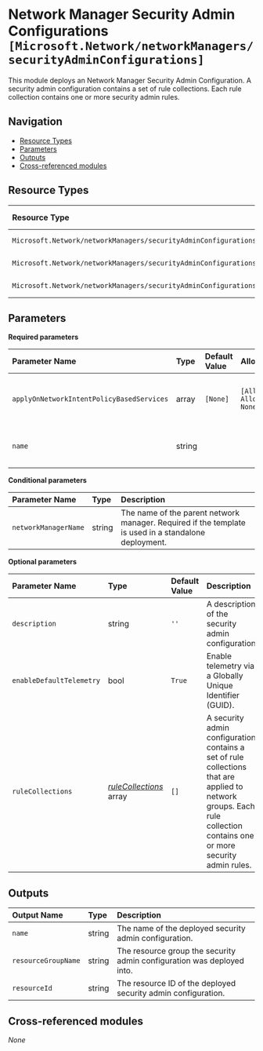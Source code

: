 # Network Manager Security Admin Configurations `[Microsoft.Network/networkManagers/securityAdminConfigurations]`

This module deploys an Network Manager Security Admin Configuration.
A security admin configuration contains a set of rule collections. Each rule collection contains one or more security admin rules.

## Navigation

- [Resource Types](#Resource-Types)
- [Parameters](#Parameters)
- [Outputs](#Outputs)
- [Cross-referenced modules](#Cross-referenced-modules)

## Resource Types

| Resource Type | API Version |
| :-- | :-- |
| `Microsoft.Network/networkManagers/securityAdminConfigurations` | [2022-07-01](https://learn.microsoft.com/en-us/azure/templates/Microsoft.Network/2022-07-01/networkManagers/securityAdminConfigurations) |
| `Microsoft.Network/networkManagers/securityAdminConfigurations/ruleCollections` | [2022-07-01](https://learn.microsoft.com/en-us/azure/templates/Microsoft.Network/2022-07-01/networkManagers/securityAdminConfigurations/ruleCollections) |
| `Microsoft.Network/networkManagers/securityAdminConfigurations/ruleCollections/rules` | [2022-07-01](https://learn.microsoft.com/en-us/azure/templates/Microsoft.Network/2022-07-01/networkManagers/securityAdminConfigurations/ruleCollections/rules) |

## Parameters

**Required parameters**

| Parameter Name | Type | Default Value | Allowed Values | Description |
| :-- | :-- | :-- | :-- | :-- |
| `applyOnNetworkIntentPolicyBasedServices` | array | `[None]` | `[All, AllowRulesOnly, None]` | Enum list of network intent policy based services. |
| `name` | string |  |  | The name of the security admin configuration. |

**Conditional parameters**

| Parameter Name | Type | Description |
| :-- | :-- | :-- |
| `networkManagerName` | string | The name of the parent network manager. Required if the template is used in a standalone deployment. |

**Optional parameters**

| Parameter Name | Type | Default Value | Description |
| :-- | :-- | :-- | :-- |
| `description` | string | `''` | A description of the security admin configuration. |
| `enableDefaultTelemetry` | bool | `True` | Enable telemetry via a Globally Unique Identifier (GUID). |
| `ruleCollections` | _[ruleCollections](rule-collections/README.md)_ array | `[]` | A security admin configuration contains a set of rule collections that are applied to network groups. Each rule collection contains one or more security admin rules. |


## Outputs

| Output Name | Type | Description |
| :-- | :-- | :-- |
| `name` | string | The name of the deployed security admin configuration. |
| `resourceGroupName` | string | The resource group the security admin configuration was deployed into. |
| `resourceId` | string | The resource ID of the deployed security admin configuration. |

## Cross-referenced modules

_None_
